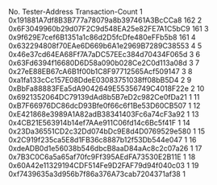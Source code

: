 No.	Tester-Address	                            Transaction-Count
1	0x191881A7df8B3B777a78079a8b397461A3BcCCa8	162
2	0x6F3049960b29d07F2C9d548EA25e82FE7A1C5bC9	161
3	0x9f629E7cef6B1351a1c86d2D5fcDfe480eFFb5b8	161
4	0x632294808f70EAe6D669b6A1e2969B7289C38553	4
5	0x46e37cd64EA68Ff7A7aDC57EEc384d70434F065d	3
6	0x63Fd6394f16680D6D58a090b028Ce2C0d113a08d	3
7	0x27eE88EB67cA6B1f00b1C8F97712565Acf509147	3
8	0xa1fa133cCc157E08DdeE03083751038ff08bB5D4	2
9	0xBbFa88883FEa5dA9042649E55356749C4018F22e	2
10	0x6921352064DC79139dAd8b5B7eD2c982Ce0fDa21	1
11	0xB7F66976DC86dcD93Bfe0f66c6f1Be53D60CB507	1
12	0xE421868e3989A1A82adB38341403Fc6a74cF3a92	1
13	0x4CB21E563914b14ef7AAe911C06fd14c6Bc5f41F	1
14	0x23Da36551CD2c32Dd074bDc9E8d4D0769529e580	1
15	0x2C919f235ca5E8d1FB36c8887b12f53Db544e047	1
16	0xdeADB0d1e56038b546dbcB8aaD84aAc8c2c07a26	1
17	0x7B3C0C6a5a65af70fc9Ff395AEdFA73530E2B11E	1
18	0x60A42e11329194CDF514Fe9D2FAF79d94f040c03	1
19	0xf7439635a3d956b7f86a376A73cab7204371af38	1